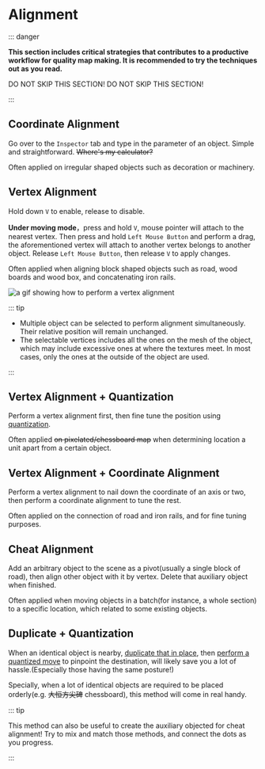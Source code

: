 # Alignment

::: danger

**This section includes critical strategies that contributes to a productive workflow for quality map making. It is recommended to try the techniques out as you read.**

DO NOT SKIP THIS SECTION!
DO NOT SKIP THIS SECTION!

:::

## Coordinate Alignment

Go over to the `Inspector` tab and type in the parameter of an object. Simple and straightforward. ~~Where's my calculator?~~

Often applied on irregular shaped objects such as decoration or machinery.

## Vertex Alignment

Hold down `V` to enable, release to disable.

**Under moving mode**，press and hold `V`, mouse pointer will attach to the nearest vertex. Then press and hold `Left Mouse Button` and perform a drag, the aforementioned vertex will attach to another vertex belongs to another object. Release `Left Mouse Button`, then release `V` to apply changes.

Often applied when aligning block shaped objects such as road, wood boards and wood box, and concatenating iron rails.

![a gif showing how to perform a vertex alignment](/images/vertex-alignment-example.gif)

::: tip

- Multiple object can be selected to perform alignment simultaneously. Their relative position will remain unchanged.
- The selectable vertices includes all the ones on the mesh of the object, which may include excessive ones at where the textures meet. In most cases, only the ones at the outside of the object are used.

:::

## Vertex Alignment + Quantization

Perform a vertex alignment first, then fine tune the position using [quantization](/start/basics.md#量化).

Often applied ~~on pixelated/chessboard map~~ when determining location a unit apart from a certain object.

## Vertex Alignment + Coordinate Alignment

Perform a vertex alignment to nail down the coordinate of an axis or two, then perform a coordinate alignment to tune the rest.

Often applied on the connection of road and iron rails, and for fine tuning purposes.

## Cheat Alignment

Add an arbitrary object to the scene as a pivot(usually a single block of road), then align other object with it by vertex. Delete that auxiliary object when finished.

Often applied when moving objects in a batch(for instance, a whole section) to a specific location, which related to some existing objects.

## Duplicate + Quantization

When an identical object is nearby, [duplicate that in place](/start/basics.md#复制元件), then [perform a quantized move](/start/basics.md#量化) to pinpoint the destination, will likely save you a lot of hassle.(Especially those having the same posture!)

Specially, when a lot of identical objects are required to be placed orderly(e.g. ~~大恒方尖碑~~ chessboard), this method will come in real handy.

::: tip

This method can also be useful to create the auxiliary objected for cheat alignment! Try to mix and match those methods, and connect the dots as you progress.

:::
